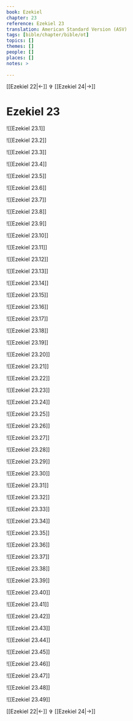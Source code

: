 ```yaml
---
book: Ezekiel
chapter: 23
reference: Ezekiel 23
translation: American Standard Version (ASV)
tags: [bible/chapter/bible/ot]
topics: []
themes: []
people: []
places: []
notes: >
  
---
```


[[Ezekiel 22|<-]] ✞ [[Ezekiel 24|->]]

# Ezekiel 23

![[Ezekiel 23.1]]

![[Ezekiel 23.2]]

![[Ezekiel 23.3]]

![[Ezekiel 23.4]]

![[Ezekiel 23.5]]

![[Ezekiel 23.6]]

![[Ezekiel 23.7]]

![[Ezekiel 23.8]]

![[Ezekiel 23.9]]

![[Ezekiel 23.10]]

![[Ezekiel 23.11]]

![[Ezekiel 23.12]]

![[Ezekiel 23.13]]

![[Ezekiel 23.14]]

![[Ezekiel 23.15]]

![[Ezekiel 23.16]]

![[Ezekiel 23.17]]

![[Ezekiel 23.18]]

![[Ezekiel 23.19]]

![[Ezekiel 23.20]]

![[Ezekiel 23.21]]

![[Ezekiel 23.22]]

![[Ezekiel 23.23]]

![[Ezekiel 23.24]]

![[Ezekiel 23.25]]

![[Ezekiel 23.26]]

![[Ezekiel 23.27]]

![[Ezekiel 23.28]]

![[Ezekiel 23.29]]

![[Ezekiel 23.30]]

![[Ezekiel 23.31]]

![[Ezekiel 23.32]]

![[Ezekiel 23.33]]

![[Ezekiel 23.34]]

![[Ezekiel 23.35]]

![[Ezekiel 23.36]]

![[Ezekiel 23.37]]

![[Ezekiel 23.38]]

![[Ezekiel 23.39]]

![[Ezekiel 23.40]]

![[Ezekiel 23.41]]

![[Ezekiel 23.42]]

![[Ezekiel 23.43]]

![[Ezekiel 23.44]]

![[Ezekiel 23.45]]

![[Ezekiel 23.46]]

![[Ezekiel 23.47]]

![[Ezekiel 23.48]]

![[Ezekiel 23.49]]

[[Ezekiel 22|<-]] ✞ [[Ezekiel 24|->]]
